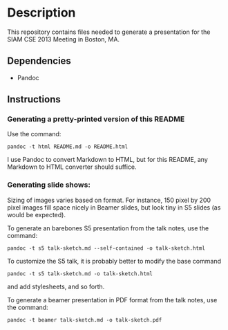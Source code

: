 # Description

This repository contains files needed to generate a presentation for the SIAM CSE 2013 Meeting in Boston, MA.

## Dependencies

- Pandoc

## Instructions

### Generating a pretty-printed version of this README

Use the command:

    pandoc -t html README.md -o README.html
    
I use Pandoc to convert Markdown to HTML, but for this README, any Markdown to HTML converter should suffice.

### Generating slide shows:

Sizing of images varies based on format. For instance, 150 pixel by 200 pixel images fill space nicely in Beamer slides, but look tiny in S5 slides (as would be expected).

To generate an barebones S5 presentation from the talk notes, use the command:

    pandoc -t s5 talk-sketch.md --self-contained -o talk-sketch.html
    
To customize the S5 talk, it is probably better to modify the base command

    pandoc -t s5 talk-sketch.md -o talk-sketch.html
    
and add stylesheets, and so forth.

To generate a beamer presentation in PDF format from the talk notes, use the command:

    pandoc -t beamer talk-sketch.md -o talk-sketch.pdf

